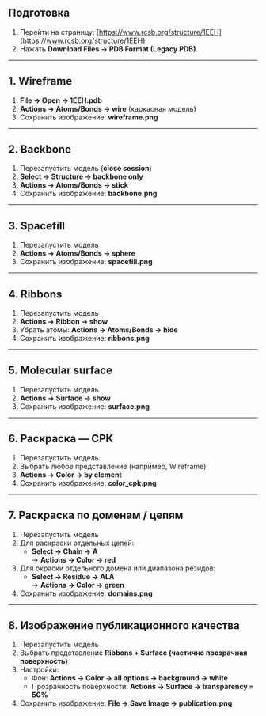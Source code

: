 ## Подготовка
1. Перейти на страницу: [https://www.rcsb.org/structure/1EEH](https://www.rcsb.org/structure/1EEH)
2. Нажать **Download Files → PDB Format (Legacy PDB)**.
---

## 1. Wireframe
1. **File → Open → 1EEH.pdb** 
2. **Actions → Atoms/Bonds → wire** (каркасная модель)  
3. Сохранить изображение: **wireframe.png**

---

## 2. Backbone
1. Перезапустить модель (**close session**)
2. **Select → Structure → backbone only**  
3. **Actions → Atoms/Bonds → stick**  
4. Сохранить изображение: **backbone.png**

---

## 3. Spacefill
1. Перезапустить модель 
2. **Actions → Atoms/Bonds → sphere**   
3. Сохранить изображение: **spacefill.png**

---

## 4. Ribbons
1. Перезапустить модель
2. **Actions → Ribbon → show**  
3. Убрать атомы: **Actions → Atoms/Bonds → hide**  
4. Сохранить изображение: **ribbons.png**

---

## 5. Molecular surface
1. Перезапустить модель
2. **Actions → Surface → show**  
3. Сохранить изображение: **surface.png**

---

## 6. Раскраска — CPK
1. Перезапустить модель
2. Выбрать любое представление (например, Wireframe)  
3. **Actions → Color → by element**  
4. Сохранить изображение: **color_cpk.png**

---

## 7. Раскраска по доменам / цепям 

1. Перезапустить модель 
2. Для раскраски отдельных цепей:
   - **Select → Chain → A**  
     → **Actions → Color → red**   
3. Для окраски отдельного домена или диапазона резидов:
   - **Select → Residue → ALA**  
     → **Actions → Color → green**  
4. Сохранить изображение: **domains.png**

---

## 8. Изображение публикационного качества
1. Перезапустить модель 
2. Выбрать представление **Ribbons + Surface (частично прозрачная поверхность)**  
3. Настройки:  
   - Фон: **Actions → Color → all options → background → white**  
   - Прозрачность поверхности: **Actions → Surface → transparency ≈ 50%**     
4. Сохранить изображение: **File → Save Image → publication.png**